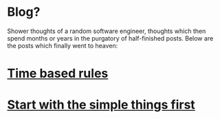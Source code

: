 # Blog?

Shower thoughts of a random software engineer, thoughts which then spend months or years in the purgatory of half-finished posts.
Below are the posts which finally went to heaven:

# [Time based rules](/time-based-rules)

# [Start with the simple things first](/start-with-the-simple-things-first)